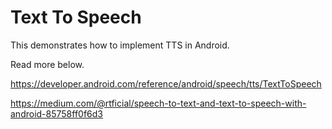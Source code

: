 # Text To Speech

This demonstrates how to implement TTS in Android.

Read more below.

https://developer.android.com/reference/android/speech/tts/TextToSpeech

https://medium.com/@rtficial/speech-to-text-and-text-to-speech-with-android-85758ff0f6d3
